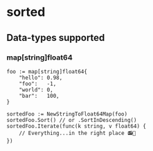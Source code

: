 # sorted
## Data-types supported
### map[string]float64
```
foo := map[string]float64{
	"hello": 0.98,
	"foo":   -1,
	"world": 0,
	"bar":   100,
}

sortedFoo := NewStringToFloat64Map(foo)
sortedFoo.Sort() // or .SortInDescending()
sortedFoo.Iterate(func(k string, v float64) {
	// Everything...in the right place 📻👱 ‍
})
```